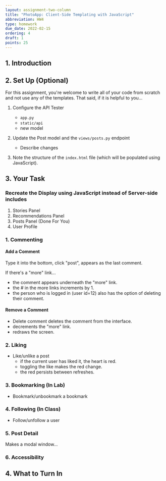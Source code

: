 ```yaml
---
layout: assignment-two-column
title: "PhotoApp: Client-Side Templating with JavaScript"
abbreviation: HW4
type: homework
due_date: 2022-02-15
ordering: 4
draft: 1
points: 25
---
```


## 1. Introduction

## 2. Set Up (Optional)
For this assignment, you're welcome to write all of your code from scratch and not use any of the templates. That said, if it is helpful to you...

1. Configure the API Tester
    * `app.py`
    * `static/api`
    * new model

2. Update the Post model and the `views/posts.py` endpoint
    * Describe changes

3. Note the structure of the `index.html` file (which will be populated using JavaScript).

## 3. Your Task

### Recreate the Display using JavaScript instead of Server-side includes
1. Stories Panel
2. Recommendations Panel
3. Posts Panel (Done For You)
4. User Profile

### 1. Commenting
#### Add a Comment
Type it into the bottom, click "post", appears as the last comment.

If there's a "more" link...
* the comment appears underneath the "more" link. 
* the # in the more links increments by 1.
* the person who is logged in (user id=12) also has the option of deleting their comment.

#### Remove a Comment
* Delete comment deletes the comment from the interface.
* decrements the "more" link.
* redraws the screen.

### 2. Liking
* Like/unlike a post
    * if the current user has liked it, the heart is red.
    * toggling the like makes the red change.
    * the red persists between refreshes.

### 3. Bookmarking (In Lab)
* Bookmark/unbookmark a bookmark

### 4. Following (In Class)
* Follow/unfollow a user

### 5. Post Detail
Makes a modal window...

### 6. Accessibility

## 4. What to Turn In